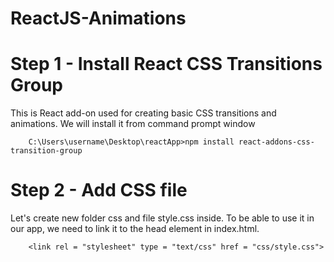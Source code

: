 # ReactJS-Animations

# Step 1 - Install React CSS Transitions Group

 This is React add-on used for creating basic CSS transitions and animations. We will install it from command prompt window 
 
        C:\Users\username\Desktop\reactApp>npm install react-addons-css-transition-group

# Step 2 - Add CSS file

 Let's create new folder css and file style.css inside. To be able to use it in our app, we need to link it to the head element in index.html.
 
        <link rel = "stylesheet" type = "text/css" href = "css/style.css">
     
